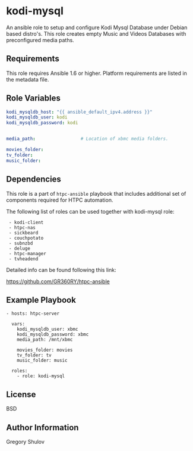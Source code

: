 kodi-mysql
===========

An ansible role to setup and configure Kodi Mysql Database under Debian based distro's. This role creates empty Music and Videos Databases with preconfigured media paths.


Requirements
------------

This role requires Ansible 1.6 or higher. Platform requirements are listed in the metadata file.

Role Variables
--------------

```yaml
kodi_mysqldb_host: "{{ ansible_default_ipv4.address }}"
kodi_mysqldb_user: kodi
kodi_mysqldb_password: kodi


media_path:                 # Location of xbmc media folders.

movies_folder:
tv_folder:
music_folder:
```

Dependencies
------------

This role is a part of `htpc-ansible` playbook that includes additional set of components required for HTPC automation.

The following list of roles can be used together with kodi-mysql role:

     - kodi-client
     - htpc-nas
     - sickbeard
     - couchpotato
     - subnzbd
     - deluge
     - htpc-manager
     - tvheadend

Detailed info can be found following this link:

https://github.com/GR360RY/htpc-ansible


Example Playbook
-------------------------

```
- hosts: htpc-server

  vars:
    kodi_mysqldb_user: xbmc
    kodi_mysqldb_password: xbmc
    media_path: /mnt/xbmc

    movies_folder: movies
    tv_folder: tv
    music_folder: music

  roles:
    - role: kodi-mysql
```

License
-------

BSD

Author Information
------------------

Gregory Shulov

